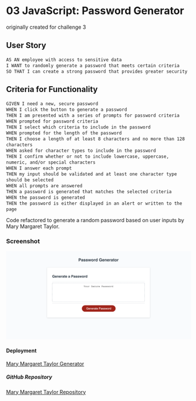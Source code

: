 # 03 JavaScript: Password Generator 
originally created for challenge 3

## User Story

```
AS AN employee with access to sensitive data
I WANT to randomly generate a password that meets certain criteria
SO THAT I can create a strong password that provides greater security
```

## Criteria for Functionality

```
GIVEN I need a new, secure password
WHEN I click the button to generate a password
THEN I am presented with a series of prompts for password criteria
WHEN prompted for password criteria
THEN I select which criteria to include in the password
WHEN prompted for the length of the password
THEN I choose a length of at least 8 characters and no more than 128 characters
WHEN asked for character types to include in the password
THEN I confirm whether or not to include lowercase, uppercase, numeric, and/or special characters
WHEN I answer each prompt
THEN my input should be validated and at least one character type should be selected
WHEN all prompts are answered
THEN a password is generated that matches the selected criteria
WHEN the password is generated
THEN the password is either displayed in an alert or written to the page
``` 

Code refactored to generate a random password based on user inputs by Mary Margaret Taylor.

### Screenshot
![deployment](./Assets/password-generator-screenshot.png)

#### Deployment
[Mary Margaret Taylor Generator](https://mmtaylor7.github.io/Challenge-3-Mary-Taylor/)

##### GitHub Repository

[Mary Margaret Taylor Repository](https://github.com/mmtaylor7/Challenge-3-Mary-Taylor)


